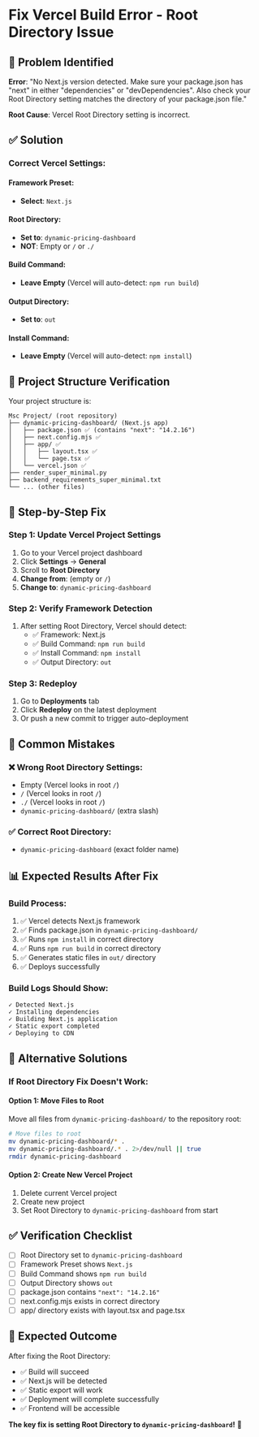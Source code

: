 # Fix Vercel Build Error - Root Directory Issue

## 🎯 Problem Identified

**Error**: "No Next.js version detected. Make sure your package.json has "next" in either "dependencies" or "devDependencies". Also check your Root Directory setting matches the directory of your package.json file."

**Root Cause**: Vercel Root Directory setting is incorrect.

## ✅ Solution

### **Correct Vercel Settings:**

#### **Framework Preset:**
- **Select**: `Next.js`

#### **Root Directory:**
- **Set to**: `dynamic-pricing-dashboard`
- **NOT**: Empty or `/` or `./`

#### **Build Command:**
- **Leave Empty** (Vercel will auto-detect: `npm run build`)

#### **Output Directory:**
- **Set to**: `out`

#### **Install Command:**
- **Leave Empty** (Vercel will auto-detect: `npm install`)

## 📁 Project Structure Verification

Your project structure is:
```
Msc Project/ (root repository)
├── dynamic-pricing-dashboard/ (Next.js app)
│   ├── package.json ✅ (contains "next": "14.2.16")
│   ├── next.config.mjs ✅
│   ├── app/ ✅
│   │   ├── layout.tsx ✅
│   │   └── page.tsx ✅
│   └── vercel.json ✅
├── render_super_minimal.py
├── backend_requirements_super_minimal.txt
└── ... (other files)
```

## 🔧 Step-by-Step Fix

### **Step 1: Update Vercel Project Settings**
1. Go to your Vercel project dashboard
2. Click **Settings** → **General**
3. Scroll to **Root Directory**
4. **Change from**: (empty or `/`)
5. **Change to**: `dynamic-pricing-dashboard`

### **Step 2: Verify Framework Detection**
1. After setting Root Directory, Vercel should detect:
   - ✅ Framework: Next.js
   - ✅ Build Command: `npm run build`
   - ✅ Install Command: `npm install`
   - ✅ Output Directory: `out`

### **Step 3: Redeploy**
1. Go to **Deployments** tab
2. Click **Redeploy** on the latest deployment
3. Or push a new commit to trigger auto-deployment

## 🚨 Common Mistakes

### **❌ Wrong Root Directory Settings:**
- Empty (Vercel looks in root `/`)
- `/` (Vercel looks in root `/`)
- `./` (Vercel looks in root `/`)
- `dynamic-pricing-dashboard/` (extra slash)

### **✅ Correct Root Directory:**
- `dynamic-pricing-dashboard` (exact folder name)

## 📊 Expected Results After Fix

### **Build Process:**
1. ✅ Vercel detects Next.js framework
2. ✅ Finds package.json in `dynamic-pricing-dashboard/`
3. ✅ Runs `npm install` in correct directory
4. ✅ Runs `npm run build` in correct directory
5. ✅ Generates static files in `out/` directory
6. ✅ Deploys successfully

### **Build Logs Should Show:**
```
✓ Detected Next.js
✓ Installing dependencies
✓ Building Next.js application
✓ Static export completed
✓ Deploying to CDN
```

## 🔄 Alternative Solutions

### **If Root Directory Fix Doesn't Work:**

#### **Option 1: Move Files to Root**
Move all files from `dynamic-pricing-dashboard/` to the repository root:
```bash
# Move files to root
mv dynamic-pricing-dashboard/* .
mv dynamic-pricing-dashboard/.* . 2>/dev/null || true
rmdir dynamic-pricing-dashboard
```

#### **Option 2: Create New Vercel Project**
1. Delete current Vercel project
2. Create new project
3. Set Root Directory to `dynamic-pricing-dashboard` from start

## ✅ Verification Checklist

- [ ] Root Directory set to `dynamic-pricing-dashboard`
- [ ] Framework Preset shows `Next.js`
- [ ] Build Command shows `npm run build`
- [ ] Output Directory shows `out`
- [ ] package.json contains `"next": "14.2.16"`
- [ ] next.config.mjs exists in correct directory
- [ ] app/ directory exists with layout.tsx and page.tsx

## 🎉 Expected Outcome

After fixing the Root Directory:
- ✅ Build will succeed
- ✅ Next.js will be detected
- ✅ Static export will work
- ✅ Deployment will complete successfully
- ✅ Frontend will be accessible

**The key fix is setting Root Directory to `dynamic-pricing-dashboard`!** 🚀
